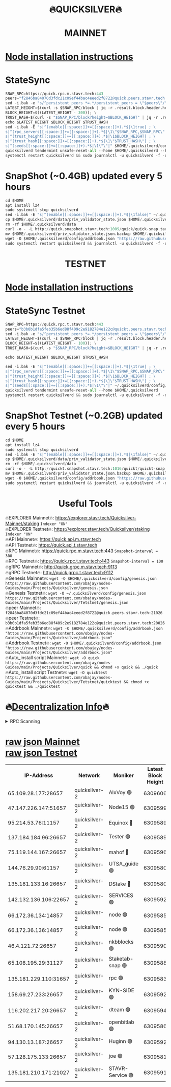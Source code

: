 <h1 align="center"> 🔥QUICKSILVER🔥</h1>

<h1 align="center"> MAINNET</h1>

[Node installation instructions](https://github.com/obajay/nodes-Guides/tree/main/Projects/Quicksilver)
=

# StateSync
```python
SNAP_RPC=https://quick.rpc.m.stavr.tech:443
peers="f2846ba84070d3fdc21c09ef44bac4eeed2f8722@quick.peers.stavr.tech:21026"
sed -i.bak -e "s/^persistent_peers *=.*/persistent_peers = \"$peers\"/" $HOME/.quicksilverd/config/config.toml
LATEST_HEIGHT=$(curl -s $SNAP_RPC/block | jq -r .result.block.header.height); \
BLOCK_HEIGHT=$((LATEST_HEIGHT - 300)); \
TRUST_HASH=$(curl -s "$SNAP_RPC/block?height=$BLOCK_HEIGHT" | jq -r .result.block_id.hash)
echo $LATEST_HEIGHT $BLOCK_HEIGHT $TRUST_HASH
sed -i.bak -E "s|^(enable[[:space:]]+=[[:space:]]+).*$|\1true| ; \
s|^(rpc_servers[[:space:]]+=[[:space:]]+).*$|\1\"$SNAP_RPC,$SNAP_RPC\"| ; \
s|^(trust_height[[:space:]]+=[[:space:]]+).*$|\1$BLOCK_HEIGHT| ; \
s|^(trust_hash[[:space:]]+=[[:space:]]+).*$|\1\"$TRUST_HASH\"| ; \
s|^(seeds[[:space:]]+=[[:space:]]+).*$|\1\"\"|" $HOME/.quicksilverd/config/config.toml
quicksilverd tendermint unsafe-reset-all --home $HOME/.quicksilverd --keep-addr-book
systemctl restart quicksilverd && sudo journalctl -u quicksilverd -f -o cat
```

# SnapShot (~0.4GB) updated every 5 hours
```python
cd $HOME
apt install lz4
sudo systemctl stop quicksilverd
sed -i.bak -E "s|^(enable[[:space:]]+=[[:space:]]+).*$|\1false|" ~/.quicksilverd/config/config.toml
cp $HOME/.quicksilverd/data/priv_validator_state.json $HOME/.quicksilverd/priv_validator_state.json.backup
rm -rf $HOME/.quicksilverd/data
curl -o - -L http://quick.snapshot.stavr.tech:1009/quick/quick-snap.tar.lz4 | lz4 -c -d - | tar -x -C $HOME/.quicksilverd --strip-components 2
mv $HOME/.quicksilverd/priv_validator_state.json.backup $HOME/.quicksilverd/data/priv_validator_state.json
wget -O $HOME/.quicksilverd/config/addrbook.json "https://raw.githubusercontent.com/obajay/nodes-Guides/main/Projects/Quicksilver/addrbook.json"
sudo systemctl restart quicksilverd && journalctl -u quicksilverd -f -o cat
```

<h1 align="center"> TESTNET</h1>

[Node installation instructions](https://github.com/obajay/nodes-Guides/tree/main/Projects/Quicksilver/Tetstnet)
=

# StateSync Testnet
```python
SNAP_RPC=https://quick.rpc.t.stavr.tech:443
peers="b3b0b1dfa5feb35b6ed88f409c2e9182784e122c@quickt.peers.stavr.tech:20026"
sed -i.bak -e "s/^persistent_peers *=.*/persistent_peers = \"$peers\"/" $HOME/.quicksilverd/config/config.toml
LATEST_HEIGHT=$(curl -s $SNAP_RPC/block | jq -r .result.block.header.height); \
BLOCK_HEIGHT=$((LATEST_HEIGHT - 100)); \
TRUST_HASH=$(curl -s "$SNAP_RPC/block?height=$BLOCK_HEIGHT" | jq -r .result.block_id.hash)

echo $LATEST_HEIGHT $BLOCK_HEIGHT $TRUST_HASH

sed -i.bak -E "s|^(enable[[:space:]]+=[[:space:]]+).*$|\1true| ; \
s|^(rpc_servers[[:space:]]+=[[:space:]]+).*$|\1\"$SNAP_RPC,$SNAP_RPC\"| ; \
s|^(trust_height[[:space:]]+=[[:space:]]+).*$|\1$BLOCK_HEIGHT| ; \
s|^(trust_hash[[:space:]]+=[[:space:]]+).*$|\1\"$TRUST_HASH\"| ; \
s|^(seeds[[:space:]]+=[[:space:]]+).*$|\1\"\"|" ~/.quicksilverd/config/config.toml
quicksilverd tendermint unsafe-reset-all --home $HOME/.quicksilverd
systemctl restart quicksilverd && sudo journalctl -u quicksilverd -f -o cat

```

# SnapShot Testnet (~0.2GB) updated every 5 hours
```python
cd $HOME
apt install lz4
sudo systemctl stop quicksilverd
sed -i.bak -E "s|^(enable[[:space:]]+=[[:space:]]+).*$|\1false|" ~/.quicksilverd/config/config.toml
cp $HOME/.quicksilverd/data/priv_validator_state.json $HOME/.quicksilverd/priv_validator_state.json.backup
rm -rf $HOME/.quicksilverd/data
curl -o - -L http://quickt.snapshot.stavr.tech:1016/quickt/quickt-snap.tar.lz4 | lz4 -c -d - | tar -x -C $HOME/.quicksilverd --strip-components 2
mv $HOME/.quicksilverd/priv_validator_state.json.backup $HOME/.quicksilverd/data/priv_validator_state.json
wget -O $HOME/.quicksilverd/config/addrbook.json "https://raw.githubusercontent.com/obajay/nodes-Guides/main/Projects/Quicksilver/Tetstnet/addrbook.json"
sudo systemctl restart quicksilverd && journalctl -u quicksilverd -f -o cat
```
 <h1 align="center"> Useful Tools</h1>

🔥EXPLORER Mainnet🔥:        https://explorer.stavr.tech/Quicksilver-Mainnet/staking    `Indexer "ON"` \
🔥EXPLORER Testnet🔥:        https://explorer.stavr.tech/Quicksilver/staking	        `Indexer "ON"` \
🔥API Mainnet🔥: 			 https://quick.api.m.stavr.tech \
🔥API Testnet🔥: 			 https://quick.api.t.stavr.tech \
🔥RPC Mainnet🔥:             https://quick.rpc.m.stavr.tech:443              `Snapshot-interval = 300` \
🔥RPC Testnet🔥:             https://quick.rpc.t.stavr.tech:443              `Snapshot-interval = 100` \
🔥gRPC Mainnet🔥:                    http://quick.grpc.m.stavr.tech:9113 \
🔥gRPC Testnet🔥:                    http://quick.grpc.t.stavr.tech:9112 \
🔥Genesis Mainnet🔥: `wget -O $HOME/.quicksilverd/config/genesis.json https://raw.githubusercontent.com/obajay/nodes-Guides/main/Projects/Quicksilver/genesis.json` \
🔥Genesis Testnet🔥: `wget -O ~/.quicksilverd/config/genesis.json https://raw.githubusercontent.com/obajay/nodes-Guides/main/Projects/Quicksilver/Tetstnet/genesis.json` \
🔥peer Mainnet🔥:					 `f2846ba84070d3fdc21c09ef44bac4eeed2f8722@quick.peers.stavr.tech:21026` \
🔥peer Testnet🔥:					 `b3b0b1dfa5feb35b6ed88f409c2e9182784e122c@quickt.peers.stavr.tech:20026` \
🔥Addrbook Mainnet🔥:    ```wget -O $HOME/.quicksilverd/config/addrbook.json "https://raw.githubusercontent.com/obajay/nodes-Guides/main/Projects/Quicksilver/addrbook.json"``` \
🔥Addrbook Testnet🔥:    ```wget -O $HOME/.quicksilverd/config/addrbook.json "https://raw.githubusercontent.com/obajay/nodes-Guides/main/Projects/Quicksilver/addrbook.json"``` \
🔥Auto_install script Mainnet🔥: ```wget -O quick https://raw.githubusercontent.com/obajay/nodes-Guides/main/Projects/Quicksilver/quick && chmod +x quick && ./quick``` \
🔥Auto_install script Testnet🔥: ```wget -O quicktest https://raw.githubusercontent.com/obajay/nodes-Guides/main/Projects/Quicksilver/Tetstnet/quicktest && chmod +x quicktest && ./quicktest```

🔥[Decentralization Info](https://github.com/obajay/StateSync-snapshots/tree/main/Projects/Quicksilver/Decentralization)🔥
=

<details>
<summary>RPC Scanning</summary>

<h2 align="center"> We scan nodes in real time every 4 hours. And we provide the final result of RPC endpoints.
We cannot influence the operation of these nodes in any way. </h2>


```python
If Voting Power is higher than 0 --> then the Node is a validator of the network and may be subject to attack and be a potential threat to the chain.
```
```python
We marked such validators with a red symbol
```

</details>

[raw json Mainnet](https://rpc-check.quickm.stavr.tech/quickm/rpc-quickm-result.json) \
[raw json Testnet](https://github.com/obajay/StateSync-snapshots/tree/main/Projects/Quicksilver/Rpc-Check-Testnet)
=


<table><tr><th>IP-Address</th><th>Network</th><th>Moniker</th><th>Latest Block Height</th><th>Earliest Block Height</th><th>Catching Up</th><th>Tx Index</th><th>Voting Power</th><th>Scan Time</th></tr><tr><td>65.109.28.177:28657</td><td>quicksilver-2</td><td>AlxVoy 🟢</td><td>6309606</td><td>3562001</td><td>False</td><td>off</td><td>0</td><td>2024-03-08T20:26:00.960465045UTC</td></tr><tr><td>47.147.226.147:51657</td><td>quicksilver-2</td><td>Node15 🟢</td><td>6309599</td><td>5151648</td><td>False</td><td>off</td><td>0</td><td>2024-03-08T20:25:23.734611119UTC</td></tr><tr><td>95.214.53.76:11157</td><td>quicksilver-2</td><td>Equinox 🔴</td><td>6309589</td><td>5322496</td><td>False</td><td>on</td><td>215771</td><td>2024-03-08T20:24:27.062597174UTC</td></tr><tr><td>137.184.184.96:26657</td><td>quicksilver-2</td><td>Tester 🟢</td><td>6309589</td><td>5550692</td><td>False</td><td>off</td><td>0</td><td>2024-03-08T20:24:27.981996672UTC</td></tr><tr><td>75.119.144.167:26657</td><td>quicksilver-2</td><td>mahof 🔴</td><td>6309596</td><td>5654794</td><td>False</td><td>on</td><td>287616</td><td>2024-03-08T20:25:05.087140749UTC</td></tr><tr><td>144.76.29.90:61157</td><td>quicksilver-2</td><td>UTSA_guide 🟢</td><td>6309580</td><td>5743301</td><td>False</td><td>on</td><td>0</td><td>2024-03-08T20:23:36.081215037UTC</td></tr><tr><td>135.181.133.16:26657</td><td>quicksilver-2</td><td>DStake 🔴</td><td>6309580</td><td>5807001</td><td>False</td><td>on</td><td>79670</td><td>2024-03-08T20:23:35.591910722UTC</td></tr><tr><td>142.132.136.106:22657</td><td>quicksilver-2</td><td>SERVICES 🟢</td><td>6309592</td><td>5920001</td><td>False</td><td>on</td><td>0</td><td>2024-03-08T20:24:45.957855151UTC</td></tr><tr><td>66.172.36.134:14857</td><td>quicksilver-2</td><td>node 🟢</td><td>6309585</td><td>5950756</td><td>False</td><td>on</td><td>0</td><td>2024-03-08T20:24:02.820368670UTC</td></tr><tr><td>66.172.36.136:14857</td><td>quicksilver-2</td><td>node 🟢</td><td>6309585</td><td>5950756</td><td>False</td><td>on</td><td>0</td><td>2024-03-08T20:24:05.666035634UTC</td></tr><tr><td>46.4.121.72:26657</td><td>quicksilver-2</td><td>nkbblocks 🟢</td><td>6309590</td><td>6056301</td><td>False</td><td>on</td><td>0</td><td>2024-03-08T20:24:34.475408210UTC</td></tr><tr><td>65.108.195.29:31127</td><td>quicksilver-2</td><td>Staketab-snap 🟢</td><td>6309588</td><td>6075001</td><td>False</td><td>off</td><td>0</td><td>2024-03-08T20:24:20.610762574UTC</td></tr><tr><td>135.181.229.110:31657</td><td>quicksilver-2</td><td>rpc 🟢</td><td>6309583</td><td>6133480</td><td>False</td><td>on</td><td>0</td><td>2024-03-08T20:23:49.437007241UTC</td></tr><tr><td>158.69.27.233:26657</td><td>quicksilver-2</td><td>KYN-SIDE 🟢</td><td>6309592</td><td>6159001</td><td>False</td><td>on</td><td>0</td><td>2024-03-08T20:24:41.201099141UTC</td></tr><tr><td>116.202.217.20:26657</td><td>quicksilver-2</td><td>dteam 🟢</td><td>6309594</td><td>6169501</td><td>False</td><td>on</td><td>0</td><td>2024-03-08T20:24:56.648567331UTC</td></tr><tr><td>51.68.170.145:26657</td><td>quicksilver-2</td><td>openbitlab 🟢</td><td>6309586</td><td>6169975</td><td>False</td><td>on</td><td>0</td><td>2024-03-08T20:24:10.050498804UTC</td></tr><tr><td>94.130.13.187:26657</td><td>quicksilver-2</td><td>Huginn 🟢</td><td>6309592</td><td>6231630</td><td>False</td><td>on</td><td>0</td><td>2024-03-08T20:24:46.190924490UTC</td></tr><tr><td>57.128.175.133:26657</td><td>quicksilver-2</td><td>joe 🟢</td><td>6309581</td><td>6246344</td><td>False</td><td>on</td><td>0</td><td>2024-03-08T20:23:38.439887742UTC</td></tr><tr><td>135.181.210.171:21027</td><td>quicksilver-2</td><td>STAVR-Service 🟢</td><td>6309591</td><td>6307501</td><td>False</td><td>on</td><td>0</td><td>2024-03-08T20:24:41.527334479UTC</td></tr></table>
